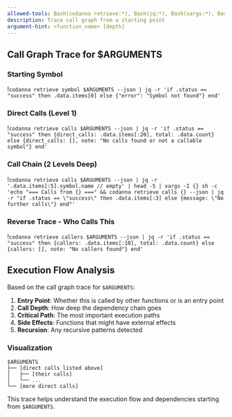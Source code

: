 ```yaml
---
allowed-tools: Bash(codanna retrieve:*), Bash(jq:*), Bash(xargs:*), Bash(sh:*), Bash(echo:*), Bash(head:*)
description: Trace call graph from a starting point
argument-hint: <function_name> [depth]
---
```


## Call Graph Trace for $ARGUMENTS

### Starting Symbol
!`codanna retrieve symbol $ARGUMENTS --json | jq -r 'if .status == "success" then .data.items[0] else {"error": "Symbol not found"} end'`

### Direct Calls (Level 1)
!`codanna retrieve calls $ARGUMENTS --json | jq -r 'if .status == "success" then {direct_calls: .data.items[:20], total: .data.count} else {direct_calls: [], note: "No calls found or not a callable symbol"} end'`

### Call Chain (2 Levels Deep)
!`codanna retrieve calls $ARGUMENTS --json | jq -r '.data.items[:5].symbol.name // empty' | head -5 | xargs -I {} sh -c 'echo "=== Calls from {} ===" && codanna retrieve calls {} --json | jq -r "if .status == \"success\" then .data.items[:3] else {message: \"No further calls\"} end"'`

### Reverse Trace - Who Calls This
!`codanna retrieve callers $ARGUMENTS --json | jq -r 'if .status == "success" then {callers: .data.items[:10], total: .data.count} else {callers: [], note: "No callers found"} end'`

## Execution Flow Analysis

Based on the call graph trace for `$ARGUMENTS`:

1. **Entry Point**: Whether this is called by other functions or is an entry point
2. **Call Depth**: How deep the dependency chain goes
3. **Critical Path**: The most important execution paths
4. **Side Effects**: Functions that might have external effects
5. **Recursion**: Any recursive patterns detected

### Visualization
```
$ARGUMENTS
├── [direct calls listed above]
│   ├── [their calls]
│   └── ...
└── [more direct calls]
```

This trace helps understand the execution flow and dependencies starting from `$ARGUMENTS`.